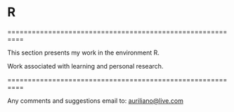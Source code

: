 # R

==========================================================

This section presents my work in the environment R.

Work associated with learning and personal research. 

==========================================================

Any comments and suggestions email to: auriliano@live.com
